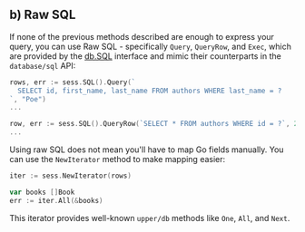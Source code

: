 ## b) Raw SQL

If none of the previous methods described are enough to express your query, you
can use Raw SQL - specifically `Query`, `QueryRow`, and `Exec`, which are
provided by the [db.SQL][1] interface and mimic their counterparts in the
`database/sql` API:

```go
rows, err := sess.SQL().Query(`
  SELECT id, first_name, last_name FROM authors WHERE last_name = ?
`, "Poe")
...

row, err := sess.SQL().QueryRow(`SELECT * FROM authors WHERE id = ?`, 23)
...
```

Using raw SQL does not mean you'll have to map Go fields manually. You can use
the `NewIterator` method to make mapping easier:

```go
iter := sess.NewIterator(rows)

var books []Book
err := iter.All(&books)
```

This iterator provides well-known `upper/db` methods like `One`, `All`, and
`Next`.

[1]: https://godoc.org/upper.io/db.v3/lib/sqlbuilder#SQLBuilder
